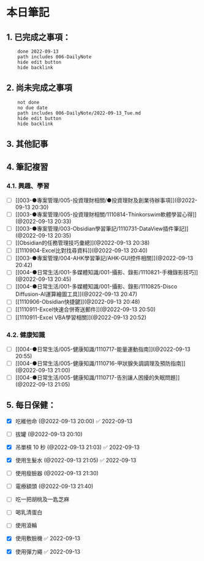 
# 本日筆記

## 1. 已完成之事項：
```tasks
	done 2022-09-13
	path includes 006-DailyNote
	hide edit button 
	hide backlink
```

## 2. 尚未完成之事項
```tasks
	not done
	no due date
	path includes 006-DailyNote/2022-09-13_Tue.md
	hide edit button 
	hide backlink
```

## 3. 其他記事

## 4. 筆記複習
### 4.1. 興趣、學習
- [ ] [[003-●專案管理/005-投資理財相關/●投資理財及創業待辦事項]](@2022-09-13 20:30)
- [ ] [[003-●專案管理/005-投資理財相關/1110814-Thinkorswim軟體學習心得]](@2022-09-13 20:33)
- [ ] [[003-●專案管理/003-Obsidian學習筆記/1110731-DataView插件筆記]](@2022-09-13 20:35)
- [ ] [[Obsidian的任務管理技巧彙總]](@2022-09-13 20:38)
- [ ] [[1110904-Excel比對找尋資料]](@2022-09-13 20:40)
- [ ] [[003-●專案管理/004-AHK學習筆記/AHK-GUI控件相關]](@2022-09-13 20:42)
- [ ] [[004-●日常生活/001-多媒體知識/001-攝影、錄影/1110821-手機錄影技巧]](@2022-09-13 20:45)
- [ ] [[004-●日常生活/001-多媒體知識/001-攝影、錄影/1110825-Disco Diffusion-AI運算繪圖工具]](@2022-09-13 20:47)
- [ ] [[1110906-Obsidian快捷鍵]](@2022-09-13 20:48)
- [ ] [[1110911-Excel快速合併寄送郵件]](@2022-09-13 20:50)
- [ ] [[1110911-Excel VBA學習相關]](@2022-09-13 20:52)

### 4.2. 健康知識
- [ ] [[004-●日常生活/005-健康知識/1110717-能量運動指南]](@2022-09-13 20:55)
- [ ] [[004-●日常生活/005-健康知識/1110716-甲狀腺失調調理及預防指南]](@2022-09-13 21:00)
- [ ] [[004-●日常生活/005-健康知識/1110717-告別讓人困擾的失眠問題]](@2022-09-13 21:05)

## 5. 每日保健：
- [x] 吃維他命 (@2022-09-13 20:00) ✅ 2022-09-13
- [ ] 拔罐 (@2022-09-13 20:10)
- [x] 吊單槓 10 秒 (@2022-09-13 21:03) ✅ 2022-09-13
- [x] 使用生髮水 (@2022-09-13 21:05) ✅ 2022-09-13
- [ ] 使用瘦臉器 (@2022-09-13 21:30)
- [ ] 電療額頭 (@2022-09-13 21:40)
- [ ] 吃一把胡桃及一匙芝麻
- [ ] 喝乳清蛋白
- [ ] 使用滾輪
- [x] 使用敷臉機 ✅ 2022-09-13
- [x] 使用彈力繩 ✅ 2022-09-13


